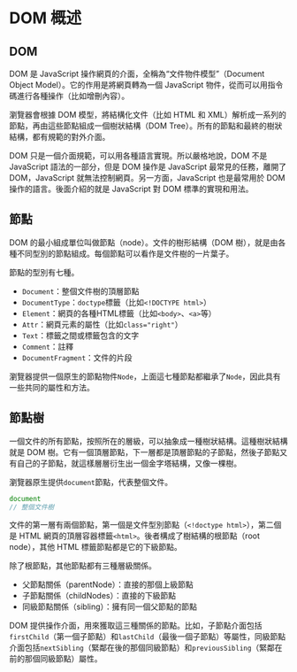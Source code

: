 # DOM 概述

## DOM

DOM 是 JavaScript 操作網頁的介面，全稱為“文件物件模型”（Document Object Model）。它的作用是將網頁轉為一個 JavaScript 物件，從而可以用指令碼進行各種操作（比如增刪內容）。

瀏覽器會根據 DOM 模型，將結構化文件（比如 HTML 和 XML）解析成一系列的節點，再由這些節點組成一個樹狀結構（DOM Tree）。所有的節點和最終的樹狀結構，都有規範的對外介面。

DOM 只是一個介面規範，可以用各種語言實現。所以嚴格地說，DOM 不是 JavaScript 語法的一部分，但是 DOM 操作是 JavaScript 最常見的任務，離開了 DOM，JavaScript 就無法控制網頁。另一方面，JavaScript 也是最常用於 DOM 操作的語言。後面介紹的就是 JavaScript 對 DOM 標準的實現和用法。

## 節點

DOM 的最小組成單位叫做節點（node）。文件的樹形結構（DOM 樹），就是由各種不同型別的節點組成。每個節點可以看作是文件樹的一片葉子。

節點的型別有七種。

- `Document`：整個文件樹的頂層節點
- `DocumentType`：`doctype`標籤（比如`<!DOCTYPE html>`）
- `Element`：網頁的各種HTML標籤（比如`<body>`、`<a>`等）
- `Attr`：網頁元素的屬性（比如`class="right"`）
- `Text`：標籤之間或標籤包含的文字
- `Comment`：註釋
- `DocumentFragment`：文件的片段

瀏覽器提供一個原生的節點物件`Node`，上面這七種節點都繼承了`Node`，因此具有一些共同的屬性和方法。

## 節點樹

一個文件的所有節點，按照所在的層級，可以抽象成一種樹狀結構。這種樹狀結構就是 DOM 樹。它有一個頂層節點，下一層都是頂層節點的子節點，然後子節點又有自己的子節點，就這樣層層衍生出一個金字塔結構，又像一棵樹。

瀏覽器原生提供`document`節點，代表整個文件。

```javascript
document
// 整個文件樹
```

文件的第一層有兩個節點，第一個是文件型別節點（`<!doctype html>`），第二個是 HTML 網頁的頂層容器標籤`<html>`。後者構成了樹結構的根節點（root node），其他 HTML 標籤節點都是它的下級節點。

除了根節點，其他節點都有三種層級關係。

- 父節點關係（parentNode）：直接的那個上級節點
- 子節點關係（childNodes）：直接的下級節點
- 同級節點關係（sibling）：擁有同一個父節點的節點

DOM 提供操作介面，用來獲取這三種關係的節點。比如，子節點介面包括`firstChild`（第一個子節點）和`lastChild`（最後一個子節點）等屬性，同級節點介面包括`nextSibling`（緊鄰在後的那個同級節點）和`previousSibling`（緊鄰在前的那個同級節點）屬性。
